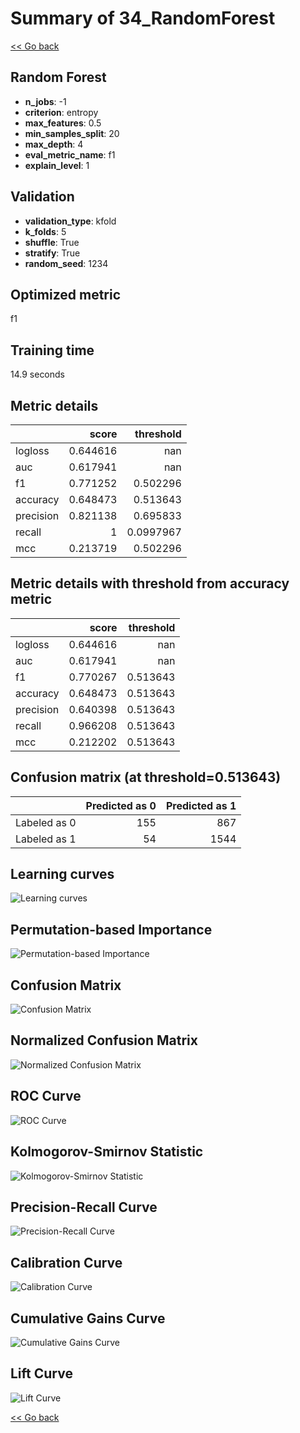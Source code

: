 # Summary of 34_RandomForest

[<< Go back](../README.md)


## Random Forest
- **n_jobs**: -1
- **criterion**: entropy
- **max_features**: 0.5
- **min_samples_split**: 20
- **max_depth**: 4
- **eval_metric_name**: f1
- **explain_level**: 1

## Validation
 - **validation_type**: kfold
 - **k_folds**: 5
 - **shuffle**: True
 - **stratify**: True
 - **random_seed**: 1234

## Optimized metric
f1

## Training time

14.9 seconds

## Metric details
|           |    score |   threshold |
|:----------|---------:|------------:|
| logloss   | 0.644616 | nan         |
| auc       | 0.617941 | nan         |
| f1        | 0.771252 |   0.502296  |
| accuracy  | 0.648473 |   0.513643  |
| precision | 0.821138 |   0.695833  |
| recall    | 1        |   0.0997967 |
| mcc       | 0.213719 |   0.502296  |


## Metric details with threshold from accuracy metric
|           |    score |   threshold |
|:----------|---------:|------------:|
| logloss   | 0.644616 |  nan        |
| auc       | 0.617941 |  nan        |
| f1        | 0.770267 |    0.513643 |
| accuracy  | 0.648473 |    0.513643 |
| precision | 0.640398 |    0.513643 |
| recall    | 0.966208 |    0.513643 |
| mcc       | 0.212202 |    0.513643 |


## Confusion matrix (at threshold=0.513643)
|              |   Predicted as 0 |   Predicted as 1 |
|:-------------|-----------------:|-----------------:|
| Labeled as 0 |              155 |              867 |
| Labeled as 1 |               54 |             1544 |

## Learning curves
![Learning curves](learning_curves.png)

## Permutation-based Importance
![Permutation-based Importance](permutation_importance.png)
## Confusion Matrix

![Confusion Matrix](confusion_matrix.png)


## Normalized Confusion Matrix

![Normalized Confusion Matrix](confusion_matrix_normalized.png)


## ROC Curve

![ROC Curve](roc_curve.png)


## Kolmogorov-Smirnov Statistic

![Kolmogorov-Smirnov Statistic](ks_statistic.png)


## Precision-Recall Curve

![Precision-Recall Curve](precision_recall_curve.png)


## Calibration Curve

![Calibration Curve](calibration_curve_curve.png)


## Cumulative Gains Curve

![Cumulative Gains Curve](cumulative_gains_curve.png)


## Lift Curve

![Lift Curve](lift_curve.png)



[<< Go back](../README.md)
